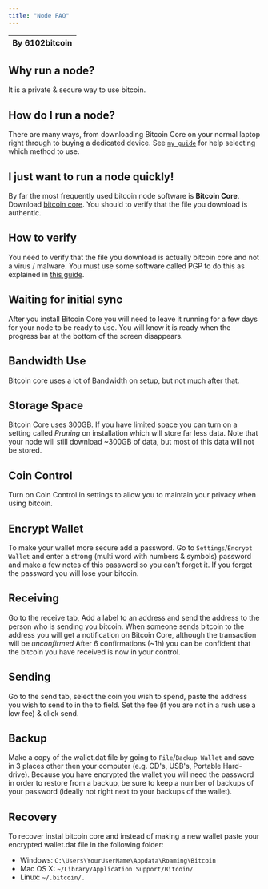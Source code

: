 ```yaml
---
title: "Node FAQ"
---
```


| By  6102bitcoin |
|:-:|

## Why run a node?
It is a private & secure way to use bitcoin.

## How do I run a node?
There are many ways, from downloading Bitcoin Core on your normal laptop right through to buying a dedicated device.
See [`my guide`](https://6102bitcoin.com/selecting-node-type/) for help selecting which method to use.

## I just want to run a node quickly!
By far the most frequently used bitcoin node software is **Bitcoin Core**.
Download [bitcoin core](https://bitcoincore.org/en/download/).
You should to verify that the file you download is authentic.

## How to verify
You need to verify that the file you download is actually bitcoin core and not a virus / malware.
You must use some software called PGP to do this as explained in [this guide](https://6102bitcoin.com/secure-bitcoin/).

## Waiting for initial sync
After you install Bitcoin Core you will need to leave it running for a few days for your node to be ready to use.
You will know it is ready when the progress bar at the bottom of the screen disappears.

## Bandwidth Use
Bitcoin core uses a lot of Bandwidth on setup, but not much after that.

## Storage Space
Bitcoin Core uses 300GB. If you have limited space you can turn on a setting called *Pruning* on installation which will store far less data.
Note that your node will still download ~300GB of data, but most of this data will not be stored.

## Coin Control
Turn on Coin Control in settings to allow you to maintain your privacy when using bitcoin.

## Encrypt Wallet
To make your wallet more secure add a password. Go to `Settings`/`Encrypt Wallet` and enter a strong (multi word with numbers & symbols) password and make a few notes of this password so you can't forget it.
If you forget the password you will lose your bitcoin.

## Receiving
Go to the receive tab, Add a label to an address and send the address to the person who is sending you bitcoin.
When someone sends bitcoin to the address you will get a notification on Bitcoin Core, although the transaction will be *unconfirmed*
After 6 confirmations (~1h) you can be confident that the bitcoin you have received is now in your control.

## Sending
Go to the send tab, select the coin you wish to spend, paste the address you wish to send to in the to field.
Set the fee (if you are not in a rush use a low fee) & click send.  

## Backup
Make a copy of the wallet.dat file by going to `File`/`Backup Wallet` and save in 3 places other then your computer (e.g. CD's, USB's, Portable Hard-drive).
Because you have encrypted the wallet you will need the password in order to restore from a backup, be sure to keep a number of backups of your password (ideally not right next to your backups of the wallet).

## Recovery
To recover instal bitcoin core and instead of making a new wallet paste your encrypted wallet.dat file in the following folder:
- Windows: `C:\Users\YourUserName\Appdata\Roaming\Bitcoin`
- Mac OS X: `~/Library/Application Support/Bitcoin/`
- Linux: `~/.bitcoin/.`

